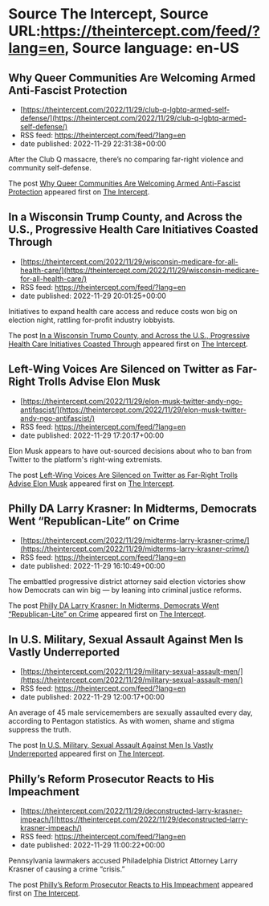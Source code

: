 # Source The Intercept, Source URL:https://theintercept.com/feed/?lang=en, Source language: en-US

## Why Queer Communities Are Welcoming Armed Anti-Fascist Protection
 - [https://theintercept.com/2022/11/29/club-q-lgbtq-armed-self-defense/](https://theintercept.com/2022/11/29/club-q-lgbtq-armed-self-defense/)
 - RSS feed: https://theintercept.com/feed/?lang=en
 - date published: 2022-11-29 22:31:38+00:00

<p>After the Club Q massacre, there’s no comparing far-right violence and community self-defense.</p>
<p>The post <a href="https://theintercept.com/2022/11/29/club-q-lgbtq-armed-self-defense/" rel="nofollow">Why Queer Communities Are Welcoming Armed Anti-Fascist Protection</a> appeared first on <a href="https://theintercept.com" rel="nofollow">The Intercept</a>.</p>

## In a Wisconsin Trump County, and Across the U.S., Progressive Health Care Initiatives Coasted Through
 - [https://theintercept.com/2022/11/29/wisconsin-medicare-for-all-health-care/](https://theintercept.com/2022/11/29/wisconsin-medicare-for-all-health-care/)
 - RSS feed: https://theintercept.com/feed/?lang=en
 - date published: 2022-11-29 20:01:25+00:00

<p>Initiatives to expand health care access and reduce costs won big on election night, rattling for-profit industry lobbyists.</p>
<p>The post <a href="https://theintercept.com/2022/11/29/wisconsin-medicare-for-all-health-care/" rel="nofollow">In a Wisconsin Trump County, and Across the U.S., Progressive Health Care Initiatives Coasted Through</a> appeared first on <a href="https://theintercept.com" rel="nofollow">The Intercept</a>.</p>

## Left-Wing Voices Are Silenced on Twitter as Far-Right Trolls Advise Elon Musk
 - [https://theintercept.com/2022/11/29/elon-musk-twitter-andy-ngo-antifascist/](https://theintercept.com/2022/11/29/elon-musk-twitter-andy-ngo-antifascist/)
 - RSS feed: https://theintercept.com/feed/?lang=en
 - date published: 2022-11-29 17:20:17+00:00

<p>Elon Musk appears to have out-sourced decisions about who to ban from Twitter to the platform's right-wing extremists.</p>
<p>The post <a href="https://theintercept.com/2022/11/29/elon-musk-twitter-andy-ngo-antifascist/" rel="nofollow">Left-Wing Voices Are Silenced on Twitter as Far-Right Trolls Advise Elon Musk</a> appeared first on <a href="https://theintercept.com" rel="nofollow">The Intercept</a>.</p>

## Philly DA Larry Krasner: In Midterms, Democrats Went “Republican-Lite” on Crime
 - [https://theintercept.com/2022/11/29/midterms-larry-krasner-crime/](https://theintercept.com/2022/11/29/midterms-larry-krasner-crime/)
 - RSS feed: https://theintercept.com/feed/?lang=en
 - date published: 2022-11-29 16:10:49+00:00

<p>The embattled progressive district attorney said election victories show how Democrats can win big — by leaning into criminal justice reforms.</p>
<p>The post <a href="https://theintercept.com/2022/11/29/midterms-larry-krasner-crime/" rel="nofollow">Philly DA Larry Krasner: In Midterms, Democrats Went “Republican-Lite” on Crime</a> appeared first on <a href="https://theintercept.com" rel="nofollow">The Intercept</a>.</p>

## In U.S. Military, Sexual Assault Against Men Is Vastly Underreported
 - [https://theintercept.com/2022/11/29/military-sexual-assault-men/](https://theintercept.com/2022/11/29/military-sexual-assault-men/)
 - RSS feed: https://theintercept.com/feed/?lang=en
 - date published: 2022-11-29 12:00:17+00:00

<p>An average of 45 male servicemembers are sexually assaulted every day, according to Pentagon statistics. As with women, shame and stigma suppress the truth.</p>
<p>The post <a href="https://theintercept.com/2022/11/29/military-sexual-assault-men/" rel="nofollow">In U.S. Military, Sexual Assault Against Men Is Vastly Underreported</a> appeared first on <a href="https://theintercept.com" rel="nofollow">The Intercept</a>.</p>

## Philly’s Reform Prosecutor Reacts to His Impeachment
 - [https://theintercept.com/2022/11/29/deconstructed-larry-krasner-impeach/](https://theintercept.com/2022/11/29/deconstructed-larry-krasner-impeach/)
 - RSS feed: https://theintercept.com/feed/?lang=en
 - date published: 2022-11-29 11:00:22+00:00

<p>Pennsylvania lawmakers accused Philadelphia District Attorney Larry Krasner of causing a crime “crisis.”</p>
<p>The post <a href="https://theintercept.com/2022/11/29/deconstructed-larry-krasner-impeach/" rel="nofollow">Philly’s Reform Prosecutor Reacts to His Impeachment</a> appeared first on <a href="https://theintercept.com" rel="nofollow">The Intercept</a>.</p>
